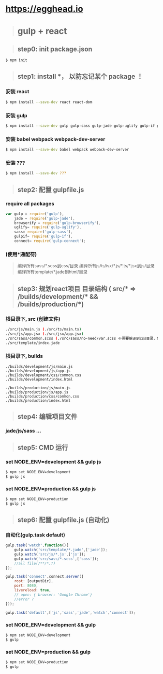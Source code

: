 # https://egghead.io




















> # gulp + react


> ## step0: init package.json

```sh
$ npm init
``` 


> ## step1: install *， 以防忘记某个 package ！

### 安装 react 
```sh
$ npm install --save-dev react react-dom
``` 
### 安装 gulp 
```sh
$ npm install --save-dev gulp gulp-sass gulp-jade gulp-uglify gulp-if gulp-browserify gulp-connect
``` 
### 安装 babel webpack webpack-dev-server
```sh
$ npm install --save-dev babel webpack webpack-dev-server
``` 
### 安装 ???
```sh
$ npm install --save-dev ???
``` 


> ## step2: 配置 gulpfile.js

### require all packages
```js
var gulp = require('gulp'),
	jade = require('gulp-jade'),
	browserify = require('gulp-browserify'),
	uglify= require('gulp-uglify'),
	sass= require('gulp-sass'),
	gulpif= require('gulp-if'),
	connect= require('gulp-connect');
```  
### (使用*通配符)

> 编译所有sass/\*.scss到css/目录
> 编译所有js/ts/isx/\*.js/\*.ts/\*.jsx到js/目录
> 编译所有template/\*.jade到html/目录


> ## step3: 规划react项目 目录结构 ( src/*  => /builds/development/* && /builds/production/*)

### 根目录下, src (创建文件)
```sh
./src/js/main.js (./src/ts/main.ts)  
./src/js/app.jsx (./src/jsx/app.jsx)  
./src/sass/common.scss (./src/sass/no-need/var.scss 不需要编译到css目录，使用*通配符)
./src/template/index.jade  
``` 

### 根目录下, builds
```code
./builds/development/js/main.js  
./builds/development/js/app.js   
./builds/development/css/common.css  
./builds/development/index.html  
``` 
```code
./builds/production/js/main.js  
./builds/production/js/app.js   
./builds/production/css/common.css  
./builds/production/index.html  
``` 


> ## step4: 编辑项目文件

### jade/js/sass ...



> ## step5: CMD 运行 

### set NODE_ENV=development && gulp js 
```sh
$ npm set NODE_ENV=development
$ gulp js 
``` 

### set NODE_ENV=production && gulp js 
```sh
$ npm set NODE_ENV=production
$ gulp js 
``` 

> ## step6: 配置 gulpfile.js (自动化)

### 自动化(gulp.task default)
```js
gulp.task('watch',function(){
	gulp.watch('src/template/*.jade',['jade']);
	gulp.watch('src/js/*.js',['js']);
	gulp.watch('src/sass/*.scss',['sass']);
	//all file(/**/*.?)
});

gulp.task('connect',connect.server({
	root: [outputDir],
	port: 8080,
    livereload: true,
	// open: { browser: 'Google Chrome'}
	//error ?
}));

gulp.task('default',['js','sass','jade','watch','connect']);
``` 

### set NODE_ENV=development && gulp
```sh
$ npm set NODE_ENV=development
$ gulp
``` 

### set NODE_ENV=production && gulp
```sh
$ npm set NODE_ENV=production
$ gulp
``` 